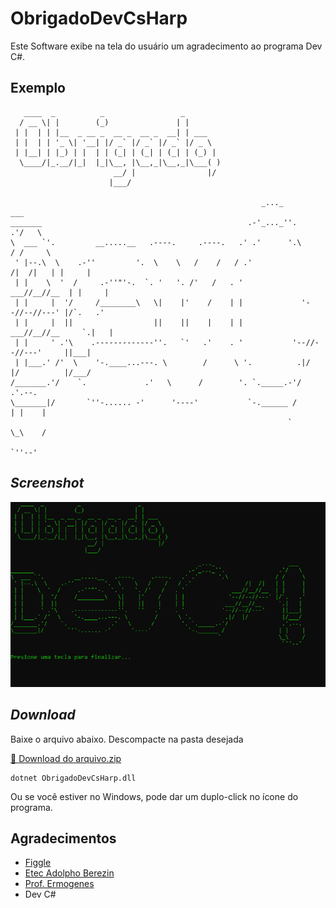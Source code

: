 # ObrigadoDevCsHarp
Este Software exibe na tela do usuário um agradecimento ao programa Dev C#.

## Exemplo

```
   ____  _          _                 _        
  / __ \| |        (_)               | |       
 | |  | | |__  _ __ _  __ _  __ _  __| | ___   
 | |  | | '_ \| '__| |/ _` |/ _` |/ _` |/ _ \  
 | |__| | |_) | |  | | (_| | (_| | (_| | (_) | 
  \____/|_.__/|_|  |_|\__, |\__,_|\__,_|\___( )
                       __/ |                |/ 
                      |___/

                                                        _..._                      ___   
_______                                              .-'_..._''.                .'/   \  
\  ___ `'.         __.....__   .----.     .----.   .' .'      '.\              / /     \ 
 ' |--.\  \    .-''         '.  \    \   /    /   / .'                /|  /|   | |     |
 | |    \  '  /     .-''"'-.  `. '   '. /'   /   . '              ___//__//__  | |     |
 | |     |  '/     /________\   \|    |'    /    | |             '--//--//---' |/`.   .'
 | |     |  ||                  ||    ||    |    | |            ___//__//__     `.|   |
 | |     ' .'\    .-------------''.   `'   .'    . '           '--//--//---'     ||___|
 | |___.' /'  \    '-.____...---. \        /      \ '.          .|/  |/          |/___/
/_______.'/    `.             .'   \      /        '. `._____.-'/                .'.--.
\_______|/       `''-...... -'      '----'           `-.______ /                | |    |
                                                              `                 \_\    /
                                                                                 `''--'
```

## _Screenshot_

![Tela do programa](tela.png)

## _Download_

Baixe o arquivo abaixo. Descompacte na pasta desejada

[🗿 Download do arquivo.zip](dist/ObrigadoDevCsHarp.zip)

```
dotnet ObrigadoDevCsHarp.dll
```

Ou se você estiver no Windows, pode dar um duplo-click no ícone do programa.

## Agradecimentos

- [Figgle](https://github.com/drewnoakes/figgle)
- [Etec Adolpho Berezin](http://eteab.com.br/cms/)
- [Prof. Ermogenes](https://github.com/ermogenes)
- Dev C#